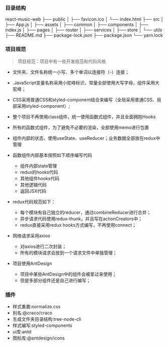 ### 目录结构
react-music-web
├── public
│   ├── favicon.ico
│   └── index.html
├── src
│   ├── App.js
│   ├── assets
│   ├── common
│   ├── components
│   ├── index.js
│   ├── pages
│   ├── router
│   ├── services
│   ├── store
│   └── utils
├── README.md
├── package-lock.json
├── package.json
└── yarn.lock


### 项目规范

> 项目规范：项目中有一些开发规范和代码风格
>

- 文件夹、文件名称统一小写、多个单词以连接符（-）连接；
- .JavaScript变量名称采用小驼峰标识，常量全部使用大写字母，组件采用大驼峰；
- CSS采用普通CSS和styled-component结合来编写（全局采用普通CSS、局部采用styled-component）;
- 整个项目不再使用class组件，统一使用函数式组件，并且全面拥抱Hooks
- 所有的函数式组件，为了避免不必要的渲染，全部使用memo进行包裹
- 组件内部的状态，使用useState、useReducer；业务数据全部放在redux中管理
- 函数组件内部基本按照如下顺序编写代码
  - 组件内部state管理
  - redux的hooks代码
  - 其他组件hooks代码
  - 其他逻辑代码
  - 返回JSX代码
- redux代码规范如下：
  - 每个模块有自己独立的reducer，通过combineReducer进行合并；
  - 异步请求代码使用redux-thunk，并且写在actionCreators中；
  -  redux直接采用redux hooks方式编写，不再使用connect；

- 网络请求采用axios
  - 对axios进行二次封装；
  - 所有的模块请求会放到一个请求文件中单独管理；

- 项目使用AntDesign
  - 项目中某些AntDesign中的组件会被拿过来使用；
  - 但是多部分组件还是自己进行编写；


### 插件
- 样式重置:normalize.css
- 别名:@craco/craco
- 生成文件夹目录结构:tree-node-cli
- 样式编写:styled-components
- ui库:antd
- 图标库:@antdesign/icons
